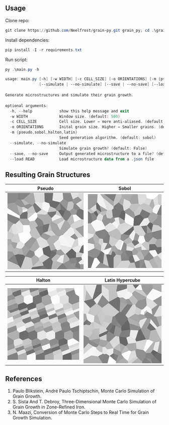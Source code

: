 ## Usage

Clone repo:

```powershell
git clone https://github.com/Neelfrost/grain-py.git grain_py; cd .\grain_py\
```

Install dependencies:

```powershell
pip install -I -r requirements.txt
```

Run script:

```powershell
py .\main.py -h
```

```powershell
usage: main.py [-h] [-w WIDTH] [-c CELL_SIZE] [-o ORIENTATIONS] [-m {pseudo,sobol,halton,latin}]
               [--simulate | --no-simulate] [--save | --no-save] [--load READ]

Generate microstructures and simulate their grain growth.

optional arguments:
  -h, --help            show this help message and exit
  -w WIDTH              Window size. (default: 500)
  -c CELL_SIZE          Cell size. Lower = more anti-aliased. (default: 5, recommended: 1-10)
  -o ORIENTATIONS       Inital grain size. Higher = Smaller grains. (default: 100)
  -m {pseudo,sobol,halton,latin}
                        Seed generation algorithm. (default: sobol)
  --simulate, --no-simulate
                        Simulate grain growth? (default: False)
  --save, --no-save     Output generated microstructure to a file? (default: False)
  --load READ           Load microstructure data from a .json file
```

## Resulting Grain Structures

|                                           Pseudo                                           |                                          Sobol                                           |
| :----------------------------------------------------------------------------------------: | :--------------------------------------------------------------------------------------: |
| ![pseudo](https://raw.githubusercontent.com/Neelfrost/github-assets/main/grain/pseudo.png) | ![sobol](https://raw.githubusercontent.com/Neelfrost/github-assets/main/grain/sobol.png) |

|                                           Halton                                           |                                          Latin Hypercube                                           |
| :----------------------------------------------------------------------------------------: | :------------------------------------------------------------------------------------------------: |
| ![halton](https://raw.githubusercontent.com/Neelfrost/github-assets/main/grain/halton.png) | ![latin-hypercube](https://raw.githubusercontent.com/Neelfrost/github-assets/main/grain/latin.png) |

## References

1. Paulo Blikstein, André Paulo Tschiptschin, Monte Carlo Simulation of Grain Growth.
2. S. Sista And T. Debroy, Three-Dimensional Monte Carlo Simulation of Grain Growth in Zone-Refined Iron.
3. N. Maazi, Conversion of Monte Carlo Steps to Real Time for Grain Growth Simulation.
